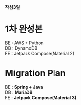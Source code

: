 **작심3일**  

# 1차 완성본
BE : AWS + Python  
DB : DynamoDB  
FE : Jetpack Compose(Material 2)  

# Migration Plan
BE : **Spring + Java**  
DB : **MariaDB**  
FE : **Jetpack Compose(Material 3)**   
